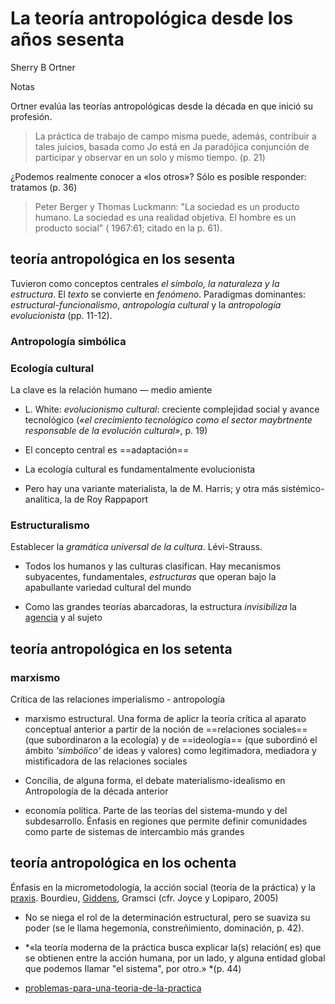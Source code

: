 # La teoría antropológica desde los años sesenta

Sherry B Ortner

Notas

Ortner evalúa las teorías antropológicas desde la década en que inició su profesión.

 > 
 > La práctica de trabajo de campo misma puede, además, contribuir a tales juicios, basada como Jo está en Ja paradójica conjunción de participar y observar en un solo y mismo tiempo. (p. 21)

¿Podemos realmente conocer a «los otros»? Sólo es posible responder: tratamos (p. 36)

 > 
 > Peter Berger y Thomas Luckmann: "La sociedad es un producto humano. La sociedad es una realidad objetiva. El hombre es un producto social" ( 1967:61; citado en la p. 61).

## teoría antropológica en los sesenta

Tuvieron como conceptos centrales *el símbolo, la naturaleza y la estructura*. El *texto* se convierte en *fenómeno*. Paradigmas dominantes: *estructural-funcionalismo*, *antropología cultural* y la *antropología evolucionista* (pp. 11-12).

### Antropología simbólica

### Ecología cultural

La clave es la relación humano — medio amiente

* L. White: *evolucionismo cultural*: creciente complejidad social y avance tecnológico (*«el crecimiento tecnológico como el sector maybrtnente responsable de la evolución cultural»*, p. 19)

* El concepto central es ==adaptación==

* La ecología cultural es fundamentalmente evolucionista

* Pero hay una variante materialista, la de M. Harris; y otra más sistémico-analítica, la de Roy Rappaport

### Estructuralismo

Establecer la *gramática universal de la cultura*. Lévi-Strauss.

* Todos los humanos y las culturas clasifican. Hay mecanismos subyacentes, fundamentales, *estructuras* que operan bajo la apabullante variedad cultural del mundo

* Como las grandes teorías abarcadoras, la estructura *invisibiliza* la [agencia](agencia.md) y al sujeto

## teoría antropológica en los setenta

### marxismo

Crítica de las relaciones imperialismo - antropología

* marxismo estructural. Una forma de aplicr la teoría crítica al aparato conceptual anterior a partir de la noción de ==relaciones sociales== (que subordinaron a la ecología) y de ==ideología== (que subordinó el ámbito *'simbólico'* de ideas y valores) como legitimadora, mediadora y mistificadora de las relaciones sociales

* Concilia, de alguna forma, el debate materialismo-idealismo en Antropología de la década anterior

* economía política. Parte de las teorías del sistema-mundo y del subdesarrollo. Énfasis en regiones que permite definir comunidades como parte de sistemas de intercambio más grandes

## teoría antropológica en los ochenta

Énfasis en la micrometodología, la acción social (teoría de la práctica) y la [praxis](praxis.md). Bourdieu, [Giddens](Anthony-Giddens.md), Gramsci (cfr. Joyce y Lopiparo, 2005)

* No se niega el rol de la determinación estructural, pero se suaviza su poder (se le llama hegemonía, constreñimiento, dominación, p. 42).

* \*«la teoría moderna de la práctica busca explicar la(s) relación( es) que se obtienen entre la acción humana, por un lado, y alguna entidad global que podemos Ilamar "el sistema", por otro.» \*(p. 44)

* [problemas-para-una-teoria-de-la-practica](problemas-para-una-teoria-de-la-practica.md)
